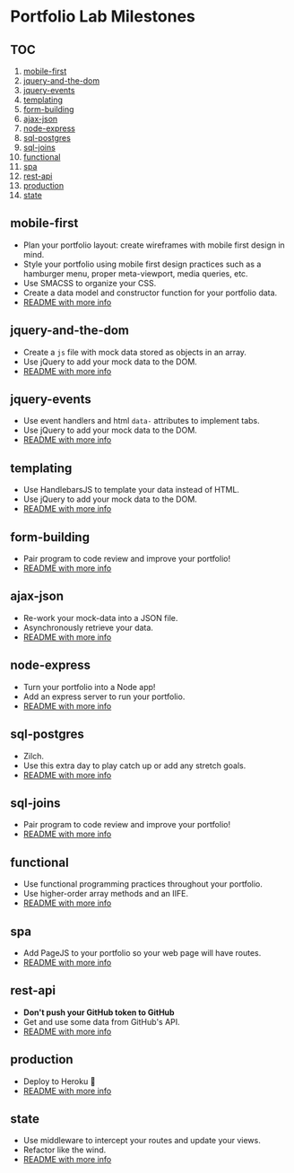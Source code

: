 # Portfolio Lab Milestones

## TOC
1. [mobile-first](#mobile-first)
1. [jquery-and-the-dom](#jquery-and-the-dom)
1. [jquery-events](#jquery-events)
1. [templating](#templating)
1. [form-building](#form-building)
1. [ajax-json](#ajax-json)
1. [node-express](#node-express)
1. [sql-postgres](#sql-postgres)
1. [sql-joins](#sql-joins)
1. [functional](#functional)
1. [spa](#spa)
1. [rest-api](#rest-api)
1. [production](#production)
1. [state](#state)



## mobile-first

- Plan your portfolio layout: create wireframes with mobile first design in mind. 
- Style your portfolio using mobile first design practices such as a hamburger menu, proper meta-viewport, media queries, etc.
- Use SMACSS to organize your CSS.
- Create a data model and constructor function for your portfolio data. 
- [README with more info](https://github.com/acl-301n-fall-2017/lab-01-mobile/blob/master/PORTFOLIO-ASSIGNMENT.md)


## jquery-and-the-dom

- Create a `js` file with mock data stored as objects in an array.
- Use jQuery to add your mock data to the DOM.
- [README with more info](https://github.com/acl-301n-fall-2017/lab-02-jquery-and-dom/blob/master/PORTFOLIO-ASSIGNMENT.md)


## jquery-events

- Use event handlers and html `data-` attributes to implement tabs. 
- Use jQuery to add your mock data to the DOM.
- [README with more info](https://github.com/acl-301n-fall-2017/lab-03-jquery-events/blob/master/PORTFOLIO-ASSIGNMENT.md)


## templating

- Use HandlebarsJS to template your data instead of HTML. 
- Use jQuery to add your mock data to the DOM.
- [README with more info](https://github.com/acl-301n-fall-2017/lab-04-templating/blob/master/PORTFOLIO-ASSIGNMENT.md)


## form-building

- Pair program to code review and improve your portfolio!
- [README with more info](https://github.com/acl-301n-fall-2017/lab-05-form-building/blob/master/PORTFOLIO-ASSIGNMENT.md)


## ajax-json

- Re-work your mock-data into a JSON file.
- Asynchronously retrieve your data. 
- [README with more info](https://github.com/acl-301n-fall-2017/lab-06-ajax-json-wrrc/blob/master/PORTFOLIO-ASSIGNMENT.md)


## node-express

- Turn your portfolio into a Node app!
- Add an express server to run your portfolio.  
- [README with more info](https://github.com/acl-301n-fall-2017/lab-07-node-npm-express/blob/master/PORTFOLIO-ASSIGNMENT.md)


## sql-postgres

- Zilch.
- Use this extra day to play catch up or add any stretch goals.
- [README with more info](https://github.com/acl-301n-fall-2017/08-sql-intro-and-postgres/blob/master/PORTFOLIO-ASSIGNMENT.md)


## sql-joins

- Pair program to code review and improve your portfolio!
- [README with more info](https://github.com/acl-301n-fall-2017/09-sql-joins-relations/blob/master/PORTFOLIO-ASSIGNMENT.md)


## functional

- Use functional programming practices throughout your portfolio.
- Use higher-order array methods and an IIFE.
- [README with more info](https://github.com/acl-301n-fall-2017/10-functional-programming/blob/master/PORTFOLIO-ASSIGNMENT.md)


## spa

- Add PageJS to your portfolio so your web page will have routes.
- [README with more info](https://github.com/acl-301n-fall-2017/11-single-page-applications/blob/master/PORTFOLIO-ASSIGNMENT.md)


## rest-api

- **Don't push your GitHub token to GitHub**
- Get and use some data from GitHub's API.
- [README with more info](https://github.com/acl-301n-fall-2017/12-rest-and-github-api/blob/master/PORTFOLIO-ASSIGNMENT.md)


## production

- Deploy to Heroku 🎉
- [README with more info](https://github.com/acl-301n-fall-2017/13-production-deployment/blob/master/PORTFOLIO-ASSIGNMENT.md)


## state

- Use middleware to intercept your routes and update your views.
- Refactor like the wind.
- [README with more info](https://github.com/acl-301n-fall-2017/14-managing-state-and-middleware/blob/master/PORTFOLIO-ASSIGNMENT.md)